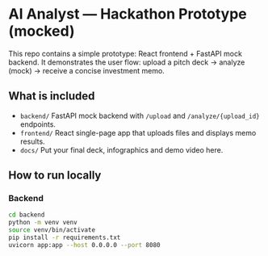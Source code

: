 # AI Analyst — Hackathon Prototype (mocked)

This repo contains a simple prototype: React frontend + FastAPI mock backend.
It demonstrates the user flow: upload a pitch deck → analyze (mock) → receive a concise investment memo.

## What is included
- `backend/` FastAPI mock backend with `/upload` and `/analyze/{upload_id}` endpoints.
- `frontend/` React single-page app that uploads files and displays memo results.
- `docs/` Put your final deck, infographics and demo video here.

## How to run locally

### Backend
```bash
cd backend
python -m venv venv
source venv/bin/activate
pip install -r requirements.txt
uvicorn app:app --host 0.0.0.0 --port 8080
